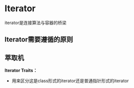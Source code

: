# Iterator

iterator是连接算法与容器的桥梁
 
## Iterator需要遵循的原则

## 萃取机

**Iterator Traits：**

- 用来区分这是class形式的iterator还是普通指针形式的iterator
